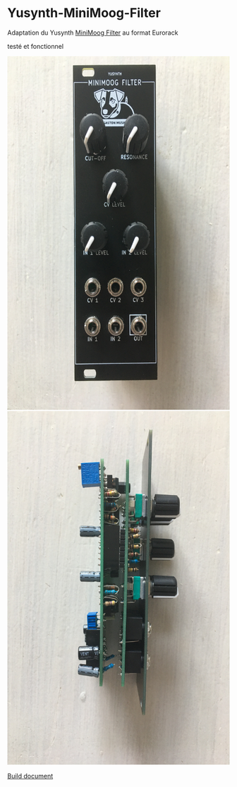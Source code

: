 # Yusynth-MiniMoog-Filter
Adaptation du Yusynth [MiniMoog Filter](http://yusynth.net/Modular/index_en.html) au format Eurorack

testé et fonctionnel

<img src="Yusynth-Minimoog-VCF1.JPG" height="800" width="600" >
<img src="Yusynth-Minimoog-VCF2.JPG" height="800" width="600" >

[Build document](https://htmlpreview.github.io/?https://github.com/jojo-monk/Yusynth-MiniMoog-Filter/blob/main/ibom.html)

